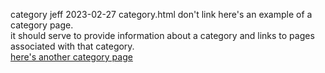 category
jeff
2023-02-27
category.html
don't link
here's an example of a category page.  
it should serve to provide information about a category and links to pages associated with that category.  
[here's another category page](../category2/index.html)
